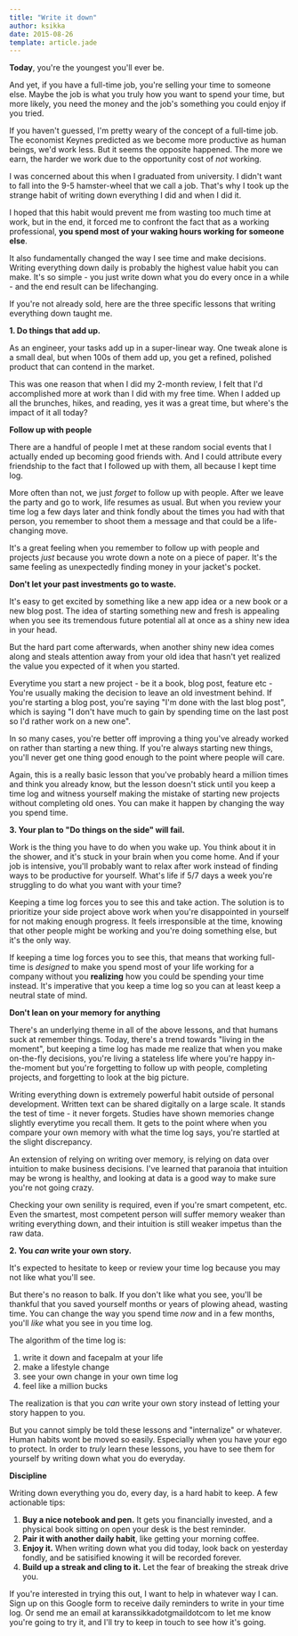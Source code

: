 ```yaml
---
title: "Write it down"
author: ksikka
date: 2015-08-26
template: article.jade
---
```


**Today**, you're the youngest you'll ever be.

And yet, if you have a full-time job, you're selling
your time to someone else.  Maybe the job is what you truly how you want to spend your time,
but more likely, you need the money and the job's something you could enjoy if you tried.

If you haven't guessed, I'm pretty weary of the concept of a full-time job.
The economist Keynes predicted as we become more productive as human beings, we'd work less.
But it seems the opposite happened. The more we earn, the harder we work
due to the opportunity cost of *not* working.
<!--- It seems like a psychological illness that we humans are prone to. -->

I was concerned about this when I graduated from university.
I didn't want to fall into the 9-5 hamster-wheel that we call a job.
That's why I took up the strange habit of writing down everything I did and when I did it.

I hoped that this habit would prevent me from wasting too much time at work,
but in the end, it forced me to confront the fact that as a working professional,
**you spend most of your waking hours working for someone else**.

It also fundamentally changed the way I see time and make decisions.
Writing everything down daily is probably the highest value habit you can make.
It's so simple - you just write down what you do every once in a while - and the end result
can be lifechanging.

If you're not already sold, here are the three specific lessons that
writing everything down taught me.

**1. Do things that add up.**

As an engineer, your tasks add up in a super-linear way.
One tweak alone is a small deal, but when 100s of them add up,
you get a refined, polished product that can contend in the market.

This was one reason that when I did my 2-month review, I felt that
I'd accomplished more at work than I did with my free time.
When I added up all the brunches, hikes, and reading, yes it was a great time,
but where's the impact of it all today?

**Follow up with people**

There are a handful of people I met at these random social events that
I actually ended up becoming good friends with. And I could attribute every friendship
to the fact that I followed up with them, all because I kept time log.

More often than not, we just *forget* to follow up with people.
After we leave the party and go to work, life resumes as usual.
But when you review your time log a few days later and think fondly
about the times you had with that person, you remember to shoot them a message
and that could be a life-changing move.

It's a great feeling when you remember to follow up with people
and projects *just* because you wrote down a note on a piece of paper.
It's the same feeling as unexpectedly finding money in your jacket's pocket.

**Don't let your past investments go to waste.**

It's easy to get excited by something like a new app idea
or a new book or a new blog post. The idea of starting something
new and fresh is appealing when you see its tremendous future
potential all at once as a shiny new idea in your head.

But the hard part come afterwards, when another shiny new idea
comes along and steals attention away from your old idea that
hasn't yet realized the value you expected of it when you started.

Everytime you start a new project - be it a book, blog post, feature etc - 
You're usually making the decision to leave an old investment behind.
If you're starting a blog post, you're saying "I'm done with the last blog post",
which is saying "I don't have much to gain by spending time on the last post
so I'd rather work on a new one".

In so many cases, you're better off improving a thing you've already worked on
rather than starting a new thing. If you're always starting new things,
you'll never get one thing good enough to the point where people will care.

Again, this is a really  basic lesson that you've probably heard
a million times and think you already know, but the lesson
doesn't stick until you keep a time log and witness yourself
making the mistake of starting new projects without completing old ones.
You can make it happen by changing the way you spend time.

**3. Your plan to "Do things on the side" will fail.**

Work is the thing you have to do when you wake up.
You think about it in the shower, and it's stuck
in your brain when you come home.
And if your job is intensive, you'll probably want to relax after work
instead of finding ways to be productive for yourself.
What's life if 5/7 days a week you're struggling
to do what you want with your time?

Keeping a time log forces you to see this and take action.
The solution is to prioritize your side project
above work when you're disappointed in yourself for not making enough progress.
It feels irresponsible at the time, knowing that other people might be working
and you're doing something else, but it's the only way.

If keeping a time log forces you to see this,
that means that working full-time is *designed*
to make you spend most of your life working for a company
without you **realizing** how you could be spending your time instead.
It's imperative that you keep a time log so you can at
least keep a neutral state of mind.

**Don't lean on your memory for anything**

There's an underlying theme in all of the above lessons,
and that humans suck at remember things.
Today, there's a trend towards "living in the moment",
but keeping a time log has made me realize
that when you make on-the-fly decisions,
you're living a stateless life where you're happy
in-the-moment but you're forgetting to follow up with people,
completing projects, and forgetting to look at the big picture.

Writing everything down is extremely powerful habit
outside of personal development. Written text can be shared digitally
on a large scale. It stands the test of time - it never forgets.
Studies have shown memories change slightly everytime you recall them.
It gets to the point where when you compare your own memory with
what the time log says, you're startled at the slight discrepancy.

An extension of relying on writing over memory,
is relying on data over intuition to make business decisions.
I've learned that paranoia that intuition may be wrong is healthy,
and looking at data is a good way to make sure you're not going crazy.

Checking your own senility is required, even if you're smart competent, etc.
Even the smartest, most competent person will suffer memory weaker
than writing everything down, and their intuition 
is still weaker impetus than the raw data.

**2. You *can* write your own story.**

It's expected to hesitate to keep or review your time log
because you may not like what you'll see.

But there's no reason to balk. If you don't like
what you see, you'll be thankful that you saved yourself
months or years of plowing ahead, wasting time.
You can change the way you spend time *now*
and in a few months, you'll *like* what you see
in you time log.

The algorithm of the time log is:
1. write it down and facepalm at your life
2. make a lifestyle change
3. see your own change in your own time log
4. feel like a million bucks

The realization is that you *can* write your own story
instead of letting your story happen to you.

But you cannot simply be told these lessons and "internalize"
or whatever. Human habits wont be moved so easily.
Especially when you have your ego to protect.
In order to *truly* learn these lessons, 
you have to see them for yourself by writing down what you do everyday.

**Discipline**

Writing down everything you do, every day, is a hard habit to keep.
A few actionable tips:

1. **Buy a nice notebook and pen.** It gets you financially invested,
    and a physical book sitting on open your desk is the best reminder.
2. **Pair it with another daily habit**, like getting your morning coffee.
3. **Enjoy it.** When writing down what you did today, look back 
    on yesterday fondly, and be satisified knowing it will be recorded forever.
4. **Build up a streak and cling to it.** Let the fear of breaking the streak drive you.

If you're interested in trying this out, I want to help in whatever way I can.
Sign up on this Google form to receive daily reminders to write in your time log.
Or send me an email at karanssikkadotgmaildotcom to let me know you're
going to try it, and I'll try to keep in touch to see how it's going.



